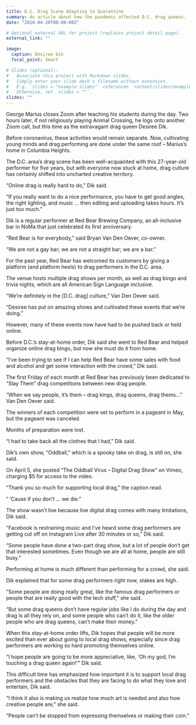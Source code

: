 ```yaml
---
title: D.C. Drag Scene Adapting to Quarantine
summary: An article about how the pandemic affected D.C. drag queens.
date: "2020-04-28T00:00:00Z"

# Optional external URL for project (replaces project detail page).
external_link: ""

image:
  caption: Desiree Dik
  focal_point: Smart

# Slides (optional).
#   Associate this project with Markdown slides.
#   Simply enter your slide deck's filename without extension.
#   E.g. `slides = "example-slides"` references `content/slides/example-slides.md`.
#   Otherwise, set `slides = ""`.
slides: ""
---
```


George Marius closes Zoom after teaching his students during the day. Two hours later, if not religiously playing Animal Crossing, he logs onto another Zoom call, but this time as the extravagant drag queen Desiree Dik.



Before coronavirus, these activities would remain separate. Now, cultivating young minds and drag performing are done under the same roof – Marius’s home in Columbia Heights.



The D.C. area’s drag scene has been well-acquainted with this 27-year-old performer for five years, but with everyone now stuck at home, drag culture has certainly shifted into uncharted creative territory.



“Online drag is really hard to do,” Dik said.



“If you really want to do a nice performance, you have to get good angles, the right lighting, and music … then editing and uploading takes hours. It’s just too much.”



Dik is a regular performer at Red Bear Brewing Company, an all-inclusive bar in NoMa that just celebrated its first anniversary.



“Red Bear is for everybody,” said Bryan Van Den Oever, co-owner.



“We are not a gay bar; we are not a straight bar; we are a bar.”



For the past year, Red Bear has welcomed its customers by giving a platform (and platform heels) to drag performers in the D.C. area.



The venue hosts multiple drag shows per month, as well as drag bingo and trivia nights, which are all American Sign Language inclusive.



“We’re definitely in the [D.C. drag] culture,” Van Den Oever said.



“Desiree has put on amazing shows and cultivated these events that we’re doing.”



However, many of these events now have had to be pushed back or held online.



Before D.C.’s stay-at-home order, Dik said she went to Red Bear and helped organize online drag bingo, but now she must do it from home.



“I’ve been trying to see if I can help Red Bear have some sales with food and alcohol and get some interaction with the crowd,” Dik said.



The first Friday of each month at Red Bear has previously been dedicated to “Slay Them” drag competitions between new drag people.



“When we say people, it’s them – drag kings, drag queens, drag thems…” Van Den Oever said.



The winners of each competition were set to perform in a pageant in May, but the pageant was canceled.



Months of preparation were lost.



“I had to take back all the clothes that I had,” Dik said.



Dik’s own show, “Oddball,” which is a spooky take on drag, is still on, she said.



On April 5, she posted “The Oddball Virus – Digital Drag Show” on Vimeo, charging $5 for access to the video.



“Thank you so much for supporting local drag,” the caption read.



“ ’Cause if you don’t … we die.”



The show wasn’t live because live digital drag comes with many limitations, Dik said.



“Facebook is restraining music and I’ve heard some drag performers are getting cut off on Instagram Live after 30 minutes or so,” Dik said.



“Some people have done a two-part drag show, but a lot of people don’t get that interested sometimes. Even though we are all at home, people are still busy.”



Performing at home is much different than performing for a crowd, she said.



Dik explained that for some drag performers right now, stakes are high.



“Some people are doing really great, like the famous drag performers or people that are really good with the tech stuff,” she said.



“But some drag queens don’t have regular jobs like I do during the day and drag is all they rely on, and some people who can’t do it, like the older people who are drag queens, can’t make their money.”



When this stay-at-home order lifts, Dik hopes that people will be more excited than ever about going to local drag shows, especially since drag performers are working so hard promoting themselves online.



“I hope people are going to be more appreciative, like, ‘Oh my god, I’m touching a drag queen again!’” Dik said.



This difficult time has emphasized how important it is to support local drag performers and the obstacles that they are facing to do what they love and entertain, Dik said.



“I think it also is making us realize how much art is needed and also how creative people are,” she said.



“People can’t be stopped from expressing themselves or making their coin.”